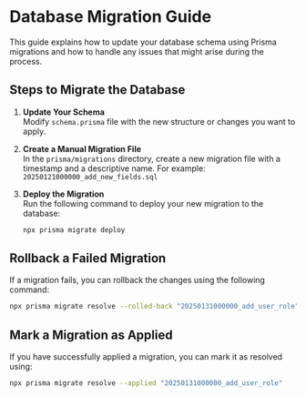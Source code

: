 # Database Migration Guide

This guide explains how to update your database schema using Prisma migrations and how to handle any issues that might arise during the process.

## Steps to Migrate the Database

1. **Update Your Schema**  
   Modify `schema.prisma` file with the new structure or changes you want to apply.

2. **Create a Manual Migration File**  
   In the `prisma/migrations` directory, create a new migration file with a timestamp and a descriptive name. For example:  
   `20250121000000_add_new_fields.sql`

3. **Deploy the Migration**  
   Run the following command to deploy your new migration to the database:  
   ```bash
   npx prisma migrate deploy


## Rollback a Failed Migration

If a migration fails, you can rollback the changes using the following command:

```bash
npx prisma migrate resolve --rolled-back "20250131000000_add_user_role"
```

## Mark a Migration as Applied

If you have successfully applied a migration, you can mark it as resolved using:

```bash
npx prisma migrate resolve --applied "20250131000000_add_user_role"
```

